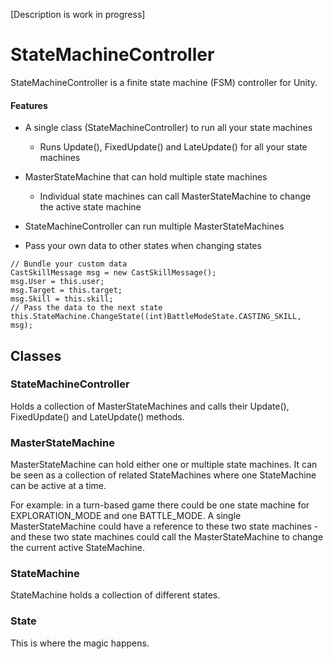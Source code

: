 [Description is work in progress]

# StateMachineController
StateMachineController is a finite state machine (FSM) controller for Unity.

#### Features
* A single class (StateMachineController) to run all your state machines
    * Runs Update(), FixedUpdate() and LateUpdate() for all your state machines
* MasterStateMachine that can hold multiple state machines
    * Individual state machines can call MasterStateMachine to change the active state machine
* StateMachineController can run multiple MasterStateMachines

* Pass your own data to other states when changing states

```
// Bundle your custom data
CastSkillMessage msg = new CastSkillMessage();
msg.User = this.user;
msg.Target = this.target;
msg.Skill = this.skill;
// Pass the data to the next state
this.StateMachine.ChangeState((int)BattleModeState.CASTING_SKILL, msg);
```

## Classes

### StateMachineController
Holds a collection of MasterStateMachines and calls their Update(), FixedUpdate() and LateUpdate() methods.

### MasterStateMachine
MasterStateMachine can hold either one or multiple state machines. It can be seen as a collection of related StateMachines where one StateMachine can be active at a time.
    
For example: in a turn-based game there could be one state machine for EXPLORATION_MODE and one BATTLE_MODE.
A single MasterStateMachine could have a reference to these two state machines - and these two state machines
could call the MasterStateMachine to change the current active StateMachine.
     
### StateMachine
StateMachine holds a collection of different states.

### State
This is where the magic happens.
